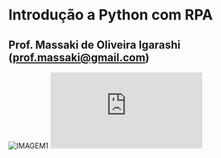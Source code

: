 # Introdução a Python com RPA
## Prof. Massaki de Oliveira Igarashi (prof.massaki@gmail.com)
![IMAGEM1](https://github.com/massakiigarashi2/PythonComRPA/blob/main/evento1.jpg)
![Imagem2](https://github.com/massakiigarashi2/PythonComRPA/blob/main/01%20-%20Introdu%C3%A7%C3%A3o%20a%20Linguagem%20Python%20-%20Parte1%20-%20Versao%204.0.pdf)
